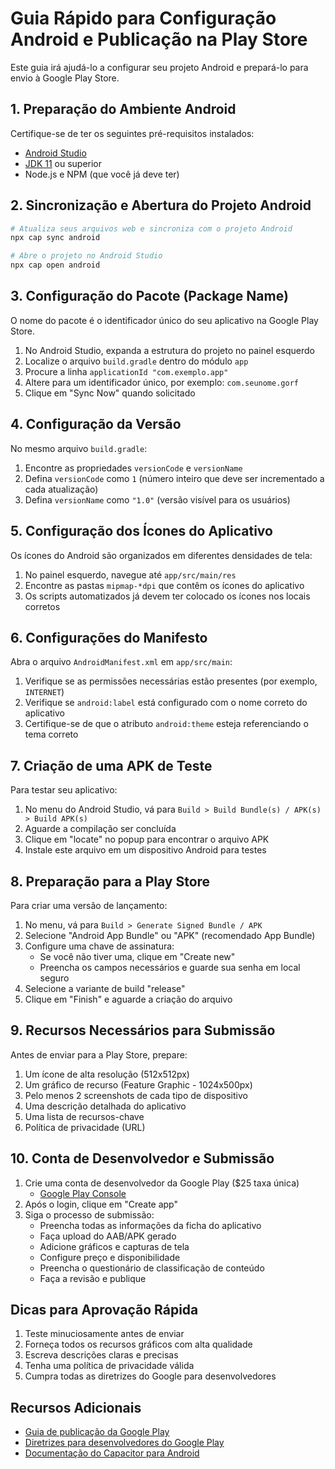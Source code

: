 # Guia Rápido para Configuração Android e Publicação na Play Store

Este guia irá ajudá-lo a configurar seu projeto Android e prepará-lo para envio à Google Play Store.

## 1. Preparação do Ambiente Android

Certifique-se de ter os seguintes pré-requisitos instalados:

- [Android Studio](https://developer.android.com/studio)
- [JDK 11](https://adoptopenjdk.net/) ou superior
- Node.js e NPM (que você já deve ter)

## 2. Sincronização e Abertura do Projeto Android

```bash
# Atualiza seus arquivos web e sincroniza com o projeto Android
npx cap sync android

# Abre o projeto no Android Studio
npx cap open android
```

## 3. Configuração do Pacote (Package Name)

O nome do pacote é o identificador único do seu aplicativo na Google Play Store.

1. No Android Studio, expanda a estrutura do projeto no painel esquerdo
2. Localize o arquivo `build.gradle` dentro do módulo `app`
3. Procure a linha `applicationId "com.exemplo.app"`
4. Altere para um identificador único, por exemplo: `com.seunome.gorf`
5. Clique em "Sync Now" quando solicitado

## 4. Configuração da Versão

No mesmo arquivo `build.gradle`:

1. Encontre as propriedades `versionCode` e `versionName`
2. Defina `versionCode` como `1` (número inteiro que deve ser incrementado a cada atualização)
3. Defina `versionName` como `"1.0"` (versão visível para os usuários)

## 5. Configuração dos Ícones do Aplicativo

Os ícones do Android são organizados em diferentes densidades de tela:

1. No painel esquerdo, navegue até `app/src/main/res`
2. Encontre as pastas `mipmap-*dpi` que contêm os ícones do aplicativo
3. Os scripts automatizados já devem ter colocado os ícones nos locais corretos

## 6. Configurações do Manifesto

Abra o arquivo `AndroidManifest.xml` em `app/src/main`:

1. Verifique se as permissões necessárias estão presentes (por exemplo, `INTERNET`)
2. Verifique se `android:label` está configurado com o nome correto do aplicativo
3. Certifique-se de que o atributo `android:theme` esteja referenciando o tema correto

## 7. Criação de uma APK de Teste

Para testar seu aplicativo:

1. No menu do Android Studio, vá para `Build > Build Bundle(s) / APK(s) > Build APK(s)`
2. Aguarde a compilação ser concluída
3. Clique em "locate" no popup para encontrar o arquivo APK
4. Instale este arquivo em um dispositivo Android para testes

## 8. Preparação para a Play Store

Para criar uma versão de lançamento:

1. No menu, vá para `Build > Generate Signed Bundle / APK`
2. Selecione "Android App Bundle" ou "APK" (recomendado App Bundle)
3. Configure uma chave de assinatura:
   - Se você não tiver uma, clique em "Create new"
   - Preencha os campos necessários e guarde sua senha em local seguro
4. Selecione a variante de build "release"
5. Clique em "Finish" e aguarde a criação do arquivo

## 9. Recursos Necessários para Submissão

Antes de enviar para a Play Store, prepare:

1. Um ícone de alta resolução (512x512px)
2. Um gráfico de recurso (Feature Graphic - 1024x500px)
3. Pelo menos 2 screenshots de cada tipo de dispositivo
4. Uma descrição detalhada do aplicativo
5. Uma lista de recursos-chave
6. Política de privacidade (URL)

## 10. Conta de Desenvolvedor e Submissão

1. Crie uma conta de desenvolvedor da Google Play ($25 taxa única)
   - [Google Play Console](https://play.google.com/console/about/)
2. Após o login, clique em "Create app"
3. Siga o processo de submissão:
   - Preencha todas as informações da ficha do aplicativo
   - Faça upload do AAB/APK gerado
   - Adicione gráficos e capturas de tela
   - Configure preço e disponibilidade
   - Preencha o questionário de classificação de conteúdo
   - Faça a revisão e publique

## Dicas para Aprovação Rápida

1. Teste minuciosamente antes de enviar
2. Forneça todos os recursos gráficos com alta qualidade
3. Escreva descrições claras e precisas
4. Tenha uma política de privacidade válida
5. Cumpra todas as diretrizes do Google para desenvolvedores

## Recursos Adicionais

- [Guia de publicação da Google Play](https://developer.android.com/studio/publish)
- [Diretrizes para desenvolvedores do Google Play](https://play.google.com/about/developer-content-policy/)
- [Documentação do Capacitor para Android](https://capacitorjs.com/docs/android)